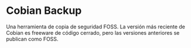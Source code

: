 [Title]: # (Cobian Backup)
[Difficulty]: # (Principiante)
[Order]: # (21)

# Cobian Backup 

Una herramienta de copia de seguridad FOSS. La versión más reciente de Cobian es freeware de código cerrado, pero las versiones anteriores se publican como FOSS.